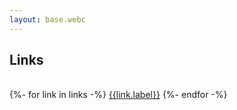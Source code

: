 ```yaml
---
layout: base.webc
---
```

## Links

<br/>
{%- for link in links -%}
  <a  target="_blank"
      title="{{link.tags | join: ", "}}"
      href="{{link.link}}"
      style="display:inline-block;">{{link.label}}</a>
{%- endfor -%}
